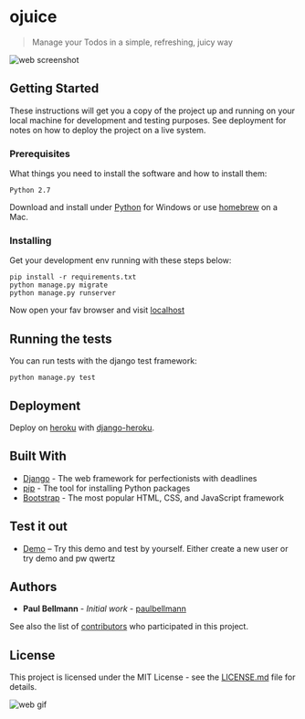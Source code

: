 # ojuice

> Manage your Todos in a simple, refreshing, juicy way

![web screenshot](.screenshots/screenshot_01.png)

## Getting Started

These instructions will get you a copy of the project up and running on your local machine for development and testing purposes. See deployment for notes on how to deploy the project on a live system.

### Prerequisites

What things you need to install the software and how to install them:

```
Python 2.7
```
Download and install under [Python](https://www.python.org/downloads/) for Windows or use [homebrew](https://brew.sh/) on a Mac.

### Installing

Get your development env running with these steps below:

```
pip install -r requirements.txt
python manage.py migrate
python manage.py runserver
```

Now open your fav browser and visit [localhost](https://localhost:8000)

## Running the tests

You can run tests with the django test framework:

```
python manage.py test
```

## Deployment

Deploy on [heroku](https://www.heroku.com/) with [django-heroku](https://devcenter.heroku.com/categories/working-with-django).

## Built With

* [Django](https://www.djangoproject.com/) - The web framework for perfectionists with deadlines
* [pip](https://pypi.org/project/pip/) - The tool for installing Python packages
* [Bootstrap](https://getbootstrap.com/) - The most popular HTML, CSS, and JavaScript framework

## Test it out

* [Demo](https://ojuice.herokuapp.com/?rel=github) – Try this demo and test by yourself. Either create a new user or try demo and pw qwertz

## Authors

* **Paul Bellmann** - *Initial work* - [paulbellmann](https://github.com/paulbellmann)

See also the list of [contributors](https://github.com/paulbellmann/ojuice/contributors) who participated in this project.

## License

This project is licensed under the MIT License - see the [LICENSE.md](LICENSE.md) file for details.

![web gif](.screenshots/ojuice.gif)